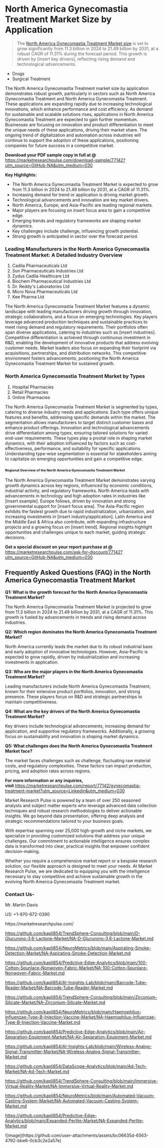 <h1>North America Gynecomastia Treatment Market&nbsp;Size by Application</h1><blockquote><p>The <a href="https://marketresearchpulse.com/download-sample/77142?utm_source=GitHub-NA&amp;utm_medium=030">North America Gynecomastia Treatment Market size</a> is set to grow significantly from 11.3 billion in 2024 to 21.49 billion by 2031, at a robust CAGR of 11.31% during the forecast period. This growth is driven by [insert key drivers], reflecting rising demand and technological advancements.</p></blockquote><ul><li>Drugs<li> Surgical Treatment</li></ul><p>The North America Gynecomastia Treatment market size by application demonstrates robust growth, particularly in sectors such as North America Gynecomastia Treatment and North America Gynecomastia Treatment. These applications are expanding rapidly due to increasing technological innovations, which enhance performance and cost efficiency. As demand for sustainable and scalable solutions rises, applications in North America Gynecomastia Treatment are expected to gain further momentum. Businesses are focusing on innovation and product differentiation to meet the unique needs of these applications, driving their market share. The ongoing trend of digitalization and automation across industries will continue to support the adoption of these applications, positioning companies for future success in a competitive market.</p><p><strong>Download your PDF sample copy in full at @ </strong><a href="https://marketresearchpulse.com/download-sample/77142?utm_source=GitHub-NA&amp;utm_medium=030">https://marketresearchpulse.com/download-sample/77142?utm_source=GitHub-NA&amp;utm_medium=030</a></p><p><strong>Key Highlights: </strong></p><ul><li>The North America Gynecomastia Treatment Market is expected to grow from 11.3 billion in 2024 to 21.49 billion by 2031, at a CAGR of 11.31%.</li><li>Increasing demand for trend or application is driving market growth.</li><li>Technological advancements and innovation are key market drivers.</li><li>North America, Europe, and Asia-Pacific are leading regional markets.</li><li>Major players are focusing on insert focus area to gain a competitive edge.</li><li>Emerging trends and regulatory frameworks are shaping market dynamics.</li><li>Key challenges include challenge, influencing growth potential.</li><li>Strong growth is anticipated in sector over the forecast period.</li></ul><h3>Leading Manufacturers in the North America Gynecomastia Treatment Market: A Detailed Industry Overview</h3><ol><li>Cadila Pharmaceuticals Ltd</li><li>Sun Pharmaceuticals Industries Ltd</li><li>Zydus Cadila Healthcare Ltd</li><li>Biochem Pharmaceutical Industries Ltd</li><li>Dr. Reddy's Laboratories Ltd</li><li>Micro Nova Pharmaceuticals Ltd</li><li>Kee Pharma Ltd</li></ol><div class="flex max-w-full flex-col flex-grow"><div class="min-h-8 text-message flex w-full flex-col items-end gap-2 whitespace-normal break-words [.text-message+&amp;]:mt-5" dir="auto" data-message-author-role="assistant" data-message-id="fd8432e4-4910-450d-b182-61b7bfb0a01f" data-message-model-slug="gpt-4o"><div class="flex w-full flex-col gap-1 empty:hidden first:pt-[3px]"><div class="markdown prose w-full break-words dark:prose-invert light"><p>The North America Gynecomastia Treatment Market features a dynamic landscape with leading manufacturers driving growth through innovation, strategic collaborations, and a focus on emerging technologies. Key players leverage advanced production techniques and sustainable practices to meet rising demand and regulatory requirements. Their portfolios often span diverse applications, catering to industries such as [insert industries]. Competitive differentiation is achieved through continuous investment in R&amp;D, enabling the development of innovative products that address evolving customer needs. Market leaders also focus on expanding their footprint via acquisitions, partnerships, and distribution networks. This competitive environment fosters advancements, positioning the North America Gynecomastia Treatment Market for sustained growth.</p></div></div></div></div><h3>North America Gynecomastia Treatment Market by Types</h3><ol><li>Hospital Pharmacies<li> Retail Pharmacies<li> Online Pharmacies</li></ol><div class="flex max-w-full flex-col flex-grow"><div class="min-h-8 text-message flex w-full flex-col items-end gap-2 whitespace-normal break-words [.text-message+&amp;]:mt-5" dir="auto" data-message-author-role="assistant" data-message-id="084470be-0bb7-4664-bddf-5156b4f41249" data-message-model-slug="gpt-4o-mini"><div class="flex w-full flex-col gap-1 empty:hidden first:pt-[3px]"><div class="markdown prose w-full break-words dark:prose-invert light"><p>The North America Gynecomastia Treatment Market is segmented by types, catering to diverse industry needs and applications. Each type offers unique features and benefits, addressing specific demands within the market. The segmentation allows manufacturers to target distinct customer bases and enhance product offerings. Innovation and technological advancements drive differentiation among types, ensuring tailored solutions for varied end-user requirements. These types play a pivotal role in shaping market dynamics, with their adoption influenced by factors such as cost-effectiveness, performance, and suitability for specific applications. Understanding type-wise segmentation is essential for stakeholders aiming to capitalize on emerging opportunities and gain a competitive edge.</p></div></div></div></div><h3><span style="font-size: 11px;">Regional Overview of the North America Gynecomastia Treatment Market</span></h3><div class="flex max-w-full flex-col flex-grow"><div class="min-h-8 text-message flex w-full flex-col items-end gap-2 whitespace-normal break-words [.text-message+&amp;]:mt-5" dir="auto" data-message-author-role="assistant" data-message-id="e9038762-ce64-4e30-91c9-9bd413514231" data-message-model-slug="gpt-4o-mini"><div class="flex w-full flex-col gap-1 empty:hidden first:pt-[3px]"><div class="markdown prose w-full break-words dark:prose-invert light"><p>The North America Gynecomastia Treatment Market demonstrates varying growth dynamics across key regions, influenced by economic conditions, industrial activity, and regulatory frameworks. North America leads with advancements in technology and high adoption rates in industries like [insert example]. Europe follows, driven by innovation and strong governmental support for [insert focus area]. The Asia-Pacific region exhibits the fastest growth due to rapid industrialization, urbanization, and increasing investments in [insert industry/application]. Latin America and the Middle East &amp; Africa also contribute, with expanding infrastructure projects and a growing focus on [insert trend]. Regional insights highlight opportunities and challenges unique to each market, guiding strategic decisions.</p></div></div></div></div><p><strong>Get a special discount on your report purchase at @ </strong><a href="https://marketresearchpulse.com/ask-for-discount/77142?utm_source=GitHub-NA&amp;utm_medium=030">https://marketresearchpulse.com/ask-for-discount/77142?utm_source=GitHub-NA&amp;utm_medium=030</a></p><h2>Frequently Asked Questions (FAQ) in the North America Gynecomastia Treatment Market</h2><p><strong>Q1: What is the growth forecast for the North America Gynecomastia Treatment Market?</strong></p><p>The North America Gynecomastia Treatment Market is projected to grow from 11.3 billion in 2024 to 21.49 billion by 2031, at a CAGR of 11.31%. This growth is fueled by advancements in trends and rising demand across industries.</p><p><strong>Q2: Which region dominates the North America Gynecomastia Treatment Market?</strong></p><p>North America currently leads the market due to its robust industrial base and early adoption of innovative technologies. However, Asia-Pacific is expected to grow rapidly, driven by industrialization and increasing investments in application.</p><p><strong>Q3: Who are the major players in the North America Gynecomastia Treatment Market?</strong></p><p>Leading manufacturers include North America Gynecomastia Treatment, known for their extensive product portfolios, innovation, and strong presence. These players focus on R&amp;D and strategic partnerships to maintain competitiveness.</p><p><strong>Q4: What are the key drivers of the North America Gynecomastia Treatment Market?</strong></p><p>Key drivers include technological advancements, increasing demand for application, and supportive regulatory frameworks. Additionally, a growing focus on sustainability and innovation is shaping market dynamics.</p><p><strong>Q5: What challenges does the North America Gynecomastia Treatment Market face?</strong></p><p>The market faces challenges such as challenge, fluctuating raw material costs, and regulatory complexities. These factors can impact production, pricing, and adoption rates across regions.</p><p><strong>For more information or any inquiries, visit&nbsp;</strong><a href="https://marketresearchpulse.com/report/77142/gynecomastia-treatment-market?utm_source=Linkedin&utm_medium=030">https://marketresearchpulse.com/report/77142/gynecomastia-treatment-market?utm_source=Linkedin&utm_medium=030</a></p><p>Market Research Pulse is powered by a team of over 250 seasoned analysts and subject matter experts who leverage advanced data collection techniques and robust research methodologies to deliver actionable insights. We go beyond data presentation, offering deep analysis and strategic recommendations tailored to your business goals.</p><p>With expertise spanning over 25,000 high-growth and niche markets, we specialize in providing customized solutions that address your unique challenges. Our commitment to actionable intelligence ensures complex data is transformed into clear, practical insights that empower confident decision-making.</p><p>Whether you require a comprehensive market report or a bespoke research solution, our flexible approach is designed to meet your needs. At Market Research Pulse, we are dedicated to equipping you with the intelligence necessary to stay competitive and achieve sustainable growth in the evolving North America Gynecomastia Treatment market.</p><h3><strong>Contact Us-</strong></h3><p>Mr. Martin Davis</p><p>US: +1-970-672-0390</p><p>https://marketresearchpulse.com/</p><p><a href="https://github.com/kapli854/TrendSphere-Consulting/blob/main/D-Glucurono-3,6-Lactone-Market/NA-D-Glucurono-3,6-Lactone-Market.md">https://github.com/kapli854/TrendSphere-Consulting/blob/main/D-Glucurono-3,6-Lactone-Market/NA-D-Glucurono-3,6-Lactone-Market.md</a></p><p><a href="https://github.com/kapli854/NeuroMetrics/blob/main/Aspirating-Smoke-Detection-Market/NA-Aspirating-Smoke-Detection-Market.md">https://github.com/kapli854/NeuroMetrics/blob/main/Aspirating-Smoke-Detection-Market/NA-Aspirating-Smoke-Detection-Market.md</a></p><p><a href="https://github.com/kapli854/Predictive-Edge-Analytics/blob/main/100-Cotton-Spunlace-Nonwoven-Fabric-Market/NA-100-Cotton-Spunlace-Nonwoven-Fabric-Market.md">https://github.com/kapli854/Predictive-Edge-Analytics/blob/main/100-Cotton-Spunlace-Nonwoven-Fabric-Market/NA-100-Cotton-Spunlace-Nonwoven-Fabric-Market.md</a></p><p><a href="https://github.com/kapli854/AI-Insights-Lab/blob/main/Barcode-Tube-Reader-Market/NA-Barcode-Tube-Reader-Market.md">https://github.com/kapli854/AI-Insights-Lab/blob/main/Barcode-Tube-Reader-Market/NA-Barcode-Tube-Reader-Market.md</a></p><p><a href="https://github.com/kapli854/TrendSphere-Consulting/blob/main/Zirconium-Silicate-Market/NA-Zirconium-Silicate-Market.md">https://github.com/kapli854/TrendSphere-Consulting/blob/main/Zirconium-Silicate-Market/NA-Zirconium-Silicate-Market.md</a></p><p><a href="https://github.com/kapli854/NeuroMetrics/blob/main/Haemophilus-Influenzae-Type-B-Injection-Vaccine-Market/NA-Haemophilus-Influenzae-Type-B-Injection-Vaccine-Market.md">https://github.com/kapli854/NeuroMetrics/blob/main/Haemophilus-Influenzae-Type-B-Injection-Vaccine-Market/NA-Haemophilus-Influenzae-Type-B-Injection-Vaccine-Market.md</a></p><p><a href="https://github.com/kapli854/Predictive-Edge-Analytics/blob/main/Air-Separation-Equipment-Market/NA-Air-Separation-Equipment-Market.md">https://github.com/kapli854/Predictive-Edge-Analytics/blob/main/Air-Separation-Equipment-Market/NA-Air-Separation-Equipment-Market.md</a></p><p><a href="https://github.com/kapli854/AI-Insights-Lab/blob/main/Wireless-Analog-Signal-Transmitter-Market/NA-Wireless-Analog-Signal-Transmitter-Market.md">https://github.com/kapli854/AI-Insights-Lab/blob/main/Wireless-Analog-Signal-Transmitter-Market/NA-Wireless-Analog-Signal-Transmitter-Market.md</a></p><p><a href="https://github.com/kapli854/DataScope-Analytics/blob/main/Ad-Tech-Market/NA-Ad-Tech-Market.md">https://github.com/kapli854/DataScope-Analytics/blob/main/Ad-Tech-Market/NA-Ad-Tech-Market.md</a></p><p><a href="https://github.com/kapli854/TrendSphere-Consulting/blob/main/Immersive-Virtual-Reality-Market/NA-Immersive-Virtual-Reality-Market.md">https://github.com/kapli854/TrendSphere-Consulting/blob/main/Immersive-Virtual-Reality-Market/NA-Immersive-Virtual-Reality-Market.md</a></p><p><a href="https://github.com/kapli854/NeuroMetrics/blob/main/Automated-Vacuum-Casting-System-Market/NA-Automated-Vacuum-Casting-System-Market.md">https://github.com/kapli854/NeuroMetrics/blob/main/Automated-Vacuum-Casting-System-Market/NA-Automated-Vacuum-Casting-System-Market.md</a></p><p><a href="https://github.com/kapli854/Predictive-Edge-Analytics/blob/main/Expanded-Perlite-Market/NA-Expanded-Perlite-Market.md">https://github.com/kapli854/Predictive-Edge-Analytics/blob/main/Expanded-Perlite-Market/NA-Expanded-Perlite-Market.md</a></p>
![image](https://github.com/user-attachments/assets/bc06635d-6563-4792-bbe6-0cb3c2e2a57e)
